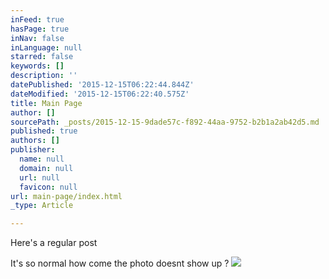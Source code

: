 ```yaml
---
inFeed: true
hasPage: true
inNav: false
inLanguage: null
starred: false
keywords: []
description: ''
datePublished: '2015-12-15T06:22:44.844Z'
dateModified: '2015-12-15T06:22:40.575Z'
title: Main Page
author: []
sourcePath: _posts/2015-12-15-9dade57c-f892-44aa-9752-b2b1a2ab42d5.md
published: true
authors: []
publisher:
  name: null
  domain: null
  url: null
  favicon: null
url: main-page/index.html
_type: Article

---
```

Here's a regular post 

It's so normal how come the photo doesnt show up ?
![](https://the-grid-user-content.s3-us-west-2.amazonaws.com/71385fde-34b8-4642-9878-1d545ad8d5b5.jpg)